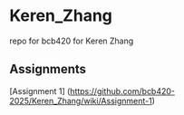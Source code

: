 # Keren_Zhang
repo for bcb420 for Keren Zhang

## Assignments
[Assignment 1] (https://github.com/bcb420-2025/Keren_Zhang/wiki/Assignment-1)

